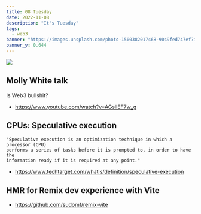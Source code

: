 ```yaml
---
title: 08 Tuesday
date: 2022-11-08
description: "It's Tuesday"
tags:
  - web3
banner: "https://images.unsplash.com/photo-1500382017468-9049fed747ef?ixlib=rb-4.0.3&ixid=MnwxMjA3fDB8MHxwaG90by1wYWdlfHx8fGVufDB8fHx8&auto=format&fit=crop&w=2064&q=80"
banner_y: 0.644
---
```


![](https://res.cloudinary.com/dsgz9km3v/image/upload/v1668038964/obsidian/x8usvkowmpqvnox0o1ti.jpg)

## Molly White talk

Is Web3 bullshit?

* https://www.youtube.com/watch?v=AGsllEF7w_g

## CPUs: Speculative execution

````
"Speculative execution is an optimization technique in which a processor (CPU)
performs a series of tasks before it is prompted to, in order to have the
information ready if it is required at any point."
````

* https://www.techtarget.com/whatis/definition/speculative-execution

## HMR for Remix dev experience with Vite

* https://github.com/sudomf/remix-vite
